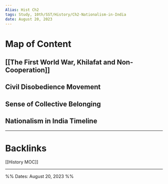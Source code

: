 ```yaml
---
Alias: Hist Ch2
tags: Study, 10th/SST/History/Ch2-Nationalism-in-India
date: August 20, 2023
---
```

# Map of Content
## [[The First World War, Khilafat and Non-Cooperation]]
## Civil Disobedience Movement
## Sense of Collective Belonging
## Nationalism in India Timeline

---
# Backlinks
[[History MOC]]

---

%%
Dates: August 20, 2023
%%